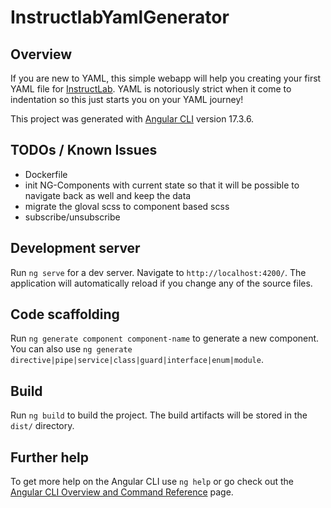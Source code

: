 # InstructlabYamlGenerator

## Overview
If you are new to YAML, this simple webapp will help you creating your first YAML file for [InstructLab](https://github.com/instructlab). YAML is notoriously strict when it come to indentation so this just starts you on your YAML journey!

This project was generated with [Angular CLI](https://github.com/angular/angular-cli) version 17.3.6.

## TODOs / Known Issues

- Dockerfile 
- init NG-Components with current state so that it will be possible to navigate back as well and keep the data
- migrate the gloval scss to component based scss
- subscribe/unsubscribe

## Development server

Run `ng serve` for a dev server. Navigate to `http://localhost:4200/`. The application will automatically reload if you change any of the source files.

## Code scaffolding

Run `ng generate component component-name` to generate a new component. You can also use `ng generate directive|pipe|service|class|guard|interface|enum|module`.

## Build

Run `ng build` to build the project. The build artifacts will be stored in the `dist/` directory.

## Further help

To get more help on the Angular CLI use `ng help` or go check out the [Angular CLI Overview and Command Reference](https://angular.io/cli) page.
